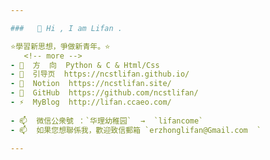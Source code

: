 ```yaml
---

###   👋 Hi , I am Lifan .

⭐學習新思想，爭做新青年。⭐   
   <!-- more -->
- 🌱  方  向  Python & C & Html/Css 
- 🌱  引导页  https://ncstlifan.github.io/ 
- 🤔  Notion  https://ncstlifan.site/
- 🔭  GitHub  https://github.com/ncstlifan/
- ⚡  MyBlog  http://lifan.ccaeo.com/  
   
- 📫  微信公衆號 ：`华理幼稚园`  →  `lifancome`
- 📫  如果您想聯係我，歡迎致信郵箱 `erzhonglifan@Gmail.com  `

---
```

